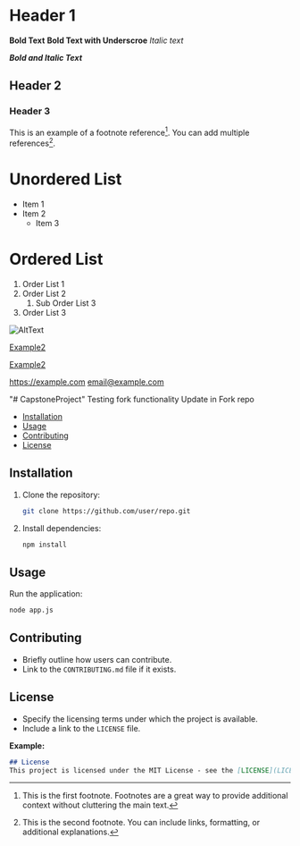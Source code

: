 # Header 1
**Bold Text**
__Bold Text with Underscroe__
_Italic text_

***Bold and Italic Text***
## Header 2
### Header 3

This is an example of a footnote reference[^one]. You can add multiple references[^two].

[^one]: This is the first footnote. Footnotes are a great way to provide additional context without cluttering the main text.
[^two]: This is the second footnote. You can include links, formatting, or additional explanations.


# Unordered List
+ Item 1
+ Item 2
   + Item 3
 
# Ordered List  
1. Order List 1
2. Order List 2
   1. Sub Order List 3
3. Order List 3

![AltText](https://example.com/image.jpg)


[Example2](https://example.com)

[Example2](https://example.com "Navigate to Example.com")


<https://example.com>
<email@example.com>







"# CapstoneProject" 
Testing fork functionality
Update in Fork repo

- [Installation](#installation)
- [Usage](#usage)
- [Contributing](#contributing)
- [License](#license)

## Installation
1. Clone the repository:
   ```bash
   git clone https://github.com/user/repo.git
   ```
2. Install dependencies:
   ```bash
   npm install
   ```

## Usage
  Run the application:
  ```bash
  node app.js
  ```

## Contributing
- Briefly outline how users can contribute.
- Link to the `CONTRIBUTING.md` file if it exists.

## License
- Specify the licensing terms under which the project is available.
- Include a link to the `LICENSE` file.

**Example:**
```markdown
## License
This project is licensed under the MIT License - see the [LICENSE](LICENSE) file for details.
